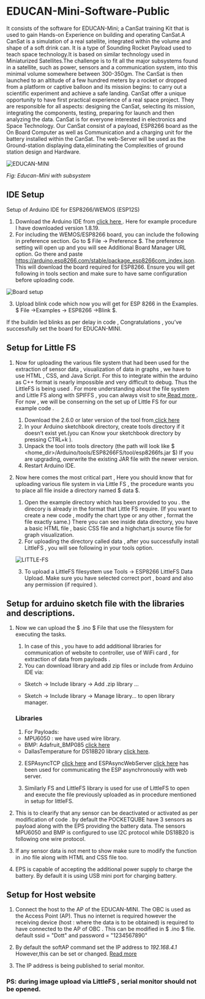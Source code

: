 # EDUCAN-Mini-Software-Public
It consists of the software for EDUCAN-Mini; a CanSat training Kit that is used to gain Hands-on Experience on building and operating CanSat.A CanSat is a simulation of a real satellite, integrated within the volume and shape of a soft drink can. It is a type of Sounding Rocket Payload used to teach space technology.It is based on similar technology used in Miniaturized Satellites.The challenge is to fit all the major subsystems found in a satellite, such as power, sensors and a communication system, into this minimal volume somewhere between 300-350gm. The CanSat is then launched to an altitude of a few hundred meters by a rocket or dropped from a platform or captive balloon and its mission begins: to carry out a scientific experiment and achieve a safe landing. CanSat offer a unique opportunity to have first practical experience of a real space project. They are responsible for all aspects: designing the CanSat, selecting its mission, integrating the components, testing, preparing for launch and then analyzing the data. CanSat is for everyone interested in electronics and Space Technology. 
Our CanSat consist of a payload, ESP8266 board as the On Board Computer as well as Communication and a charging unit for the battery installed within the CanSat.
The web-Server will be used as the Ground-station displaying data,eliminating the Complexities of ground station design and Hardware.

![EDUCAN-MINI](IMAGES/CANSAT.png)

*Fig: Educan-Mini with subsystem*
## IDE Setup
Setup of Arduino IDE for ESP8266/WEMOS (ESP12S) 
1.	Download the Arduino IDE from [ click here ](https://www.arduino.cc/en/software) . Here for example procedure I have downloaded version 1.8.19.
2.	For including the WEMOS/ESP8266 board, you can include the following in preference section. Go to $ File -> Preference $. The preference setting will open up and you will see Additional Board Manager URL option. Go there and paste https://arduino.esp8266.com/stable/package_esp8266com_index.json. 
This will download the board required for ESP8266.
Ensure you will get following in tools section and make sure to have same configuration before uploading code. 

![Board setup ](IMAGES/Board_setup.png)

3.	Upload blink code which now you will get for ESP 8266 in the Examples.
$ File ->Examples -> ESP8266 ->Blink $. 

If the buildin led blinks as per delay in code , Congratulations , you’ve successfully set the board for EDUCAN-MINI. 

## Setup for Little FS
1.	Now for uploading the various file system that had been used for the extraction of sensor data , visualization of data in graphs , we have to use HTML , CSS, and Java Script. For  this to integrate within the arduino as C++ format is nearly impossible and very difficult to debug. Thus the LittleFS is being used . For more understanding about the file system and Little FS along with SPIFFS , you can always visit to site[ Read more ](https://arduino-esp8266.readthedocs.io/en/latest/filesystem.html). For now , we will be conserning on the set up of Little FS for our example code . 

    1. Download the 2.6.0 or later version of the tool from[ click here ]( https://github.com/earlephilhower/arduino-esp8266littlefs-plugin/releases)
    2.	In your Arduino sketchbook directory, create tools directory if it doesn’t exist yet.(you can Know your sketchbook directory by pressing CTRL+k ).
    3.	Unpack the tool into tools directory (the path will look like $ <home_dir>/Arduino/tools/ESP8266FS/tool/esp8266fs.jar $) If you are upgrading, overwrite the existing JAR file with the newer version.
    4.	Restart Arduino IDE.

2.	Now here comes the most critical part , Here you should know that for uploading various file system in via Little FS , the procedure wants you to place all file inside a directory named $ data $. 

    1.	Open the example directory which has been provided to you . the direcory is already in the format that Little FS require. (If you want to create a new code , modify the chart type or any other , format the file exactly same.) There you can see inside data directory, you have a basic HTML file , basic CSS file and a highchart.js source file for graph visualization.
    2.	For uploading the directory called data , after you successfully install LittleFS , you will see following in your tools option. 

    ![ LITTLE-FS ](IMAGES/Little_fs.png)

    3.	To upload a LittleFS filesystem use Tools -> ESP8266 LittleFS Data Upload. Make sure you have selected correct port , board and also any permission (if required ). 

## Setup for arduino sketch file with the libraries and descriptions.

1.	Now we can upload the $ .ino $ File that use the filesystem for executing the tasks. 
    1.	In case of this , you have to add additional libraries for communication of website to controller, use of WiFi card , for extraction of data from payloads .
    2.	You can download library and add zip files or include from Arduino IDE via: 
    *  Sketch -> Include library -> Add .zip library …
  
    * Sketch -> Include library -> Manage library… to open library manager.

    ### Libraries

    1.	For Payloads: 
    * MPU6050 : we  have used wire library.
    * BMP: Adafruit_BMP085 [click here](https://github.com/adafruit/Adafruit-BMP085-Library.git)
    * DallasTemperature for DS18B20 library [click here](dependencies/DS18B20-1.0.0.zip).

    2. ESPAsyncTCP [click here](dependencies/ESPAsyncTCP-master.zip) and ESPAsyncWebServer [click here](dependencies/ESPAsyncWebServer.zip) has been used for communicating the ESP asynchronously with web server.
    
    3. Similarly FS and LittleFS library is used for use of LittleFS to open and execute the file previously uploaded as in procedure mentioned in setup for littleFS. 

2.	This is to clearify that any sensor can be deactivated or activated as per modification of code . by default the POCKETQUBE have 3 sensors as payload along with the EPS providing the battery data. The sensors MPU6050 and BMP is configured to use I2C protocol while DS18B20 is following one wire protocol. 
3.	If any sensor data is not ment to show make sure to modify the function in .ino file along with HTML and CSS file too. 

4.	EPS is capable of accepting the additional power supply to charge the battery. By default it is using USB mini port for charging battery.

## Setup for Host website  

1.	Connect the host to the AP of the EDUCAN-MINI. The OBC is used as the Access Point (AP). Thus no internet is required however the receiving device (host : where the data is to be obtained) is required to have connected to the AP of OBC . 
This can be modified in $ .ino $ file.
default ssid = "Dott" and password = "1234567890"
2.	By default the softAP command set the IP address to *192.168.4.1*
However,this can be set or changed. [ Read more ](https://arduino-esp8266.readthedocs.io/en/latest/esp8266wifi/soft-access-point-class.html)

3. The IP address is being published to serial monitor. 

### PS: during image upload via LittleFS , serial monitor should not be opened.
